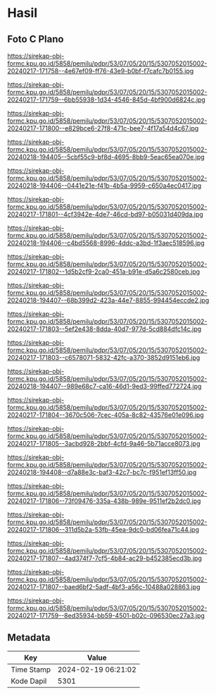 # Hasil

## Foto C Plano

https://sirekap-obj-formc.kpu.go.id/5858/pemilu/pdpr/53/07/05/20/15/5307052015002-20240217-171758--4e67ef09-ff76-43e9-b0bf-f7cafc7b0155.jpg

https://sirekap-obj-formc.kpu.go.id/5858/pemilu/pdpr/53/07/05/20/15/5307052015002-20240217-171759--6bb55938-1d34-4546-845d-4bf900d6824c.jpg

https://sirekap-obj-formc.kpu.go.id/5858/pemilu/pdpr/53/07/05/20/15/5307052015002-20240217-171800--e829bce6-27f8-471c-bee7-4f17a54d4c67.jpg

https://sirekap-obj-formc.kpu.go.id/5858/pemilu/pdpr/53/07/05/20/15/5307052015002-20240218-194405--5cbf55c9-bf8d-4695-8bb9-5eac65ea070e.jpg

https://sirekap-obj-formc.kpu.go.id/5858/pemilu/pdpr/53/07/05/20/15/5307052015002-20240218-194406--0441e21e-f41b-4b5a-9959-c650a4ec0417.jpg

https://sirekap-obj-formc.kpu.go.id/5858/pemilu/pdpr/53/07/05/20/15/5307052015002-20240217-171801--4cf3942e-4de7-46cd-bd97-b05031d409da.jpg

https://sirekap-obj-formc.kpu.go.id/5858/pemilu/pdpr/53/07/05/20/15/5307052015002-20240218-194406--c4bd5568-8996-4ddc-a3bd-1f3aec518596.jpg

https://sirekap-obj-formc.kpu.go.id/5858/pemilu/pdpr/53/07/05/20/15/5307052015002-20240217-171802--1d5b2cf9-2ca0-451a-b91e-d5a6c2580ceb.jpg

https://sirekap-obj-formc.kpu.go.id/5858/pemilu/pdpr/53/07/05/20/15/5307052015002-20240218-194407--68b399d2-423a-44e7-8855-994454eccde2.jpg

https://sirekap-obj-formc.kpu.go.id/5858/pemilu/pdpr/53/07/05/20/15/5307052015002-20240217-171803--5ef2e438-8dda-40d7-977d-5cd884dfc14c.jpg

https://sirekap-obj-formc.kpu.go.id/5858/pemilu/pdpr/53/07/05/20/15/5307052015002-20240217-171803--c6578071-5832-42fc-a370-3852d9151eb6.jpg

https://sirekap-obj-formc.kpu.go.id/5858/pemilu/pdpr/53/07/05/20/15/5307052015002-20240218-194407--989e68c7-ca16-46d1-9ed3-99ffed772724.jpg

https://sirekap-obj-formc.kpu.go.id/5858/pemilu/pdpr/53/07/05/20/15/5307052015002-20240217-171804--3670c506-7cec-405a-8c82-43576e01e096.jpg

https://sirekap-obj-formc.kpu.go.id/5858/pemilu/pdpr/53/07/05/20/15/5307052015002-20240217-171805--3acbd928-2bbf-4cfd-9a46-5b71acce8073.jpg

https://sirekap-obj-formc.kpu.go.id/5858/pemilu/pdpr/53/07/05/20/15/5307052015002-20240218-194408--d7a88e3c-baf3-42c7-bc7c-f951ef13ff50.jpg

https://sirekap-obj-formc.kpu.go.id/5858/pemilu/pdpr/53/07/05/20/15/5307052015002-20240217-171806--73f09476-335a-438b-989e-9511ef2b2dc0.jpg

https://sirekap-obj-formc.kpu.go.id/5858/pemilu/pdpr/53/07/05/20/15/5307052015002-20240217-171806--311d5b2a-53fb-45ea-9dc0-bd06fea71c44.jpg

https://sirekap-obj-formc.kpu.go.id/5858/pemilu/pdpr/53/07/05/20/15/5307052015002-20240217-171807--4ad374f7-7cf5-4b84-ac29-b452385ecd3b.jpg

https://sirekap-obj-formc.kpu.go.id/5858/pemilu/pdpr/53/07/05/20/15/5307052015002-20240217-171807--baed6bf2-5adf-4bf3-a56c-10488a028863.jpg

https://sirekap-obj-formc.kpu.go.id/5858/pemilu/pdpr/53/07/05/20/15/5307052015002-20240217-171759--8ed35934-bb59-4501-b02c-096530ec27a3.jpg


## Metadata

| Key        | Value               |
| ---------- | ------------------- |
| Time Stamp | 2024-02-19 06:21:02 |
| Kode Dapil | 5301                |



